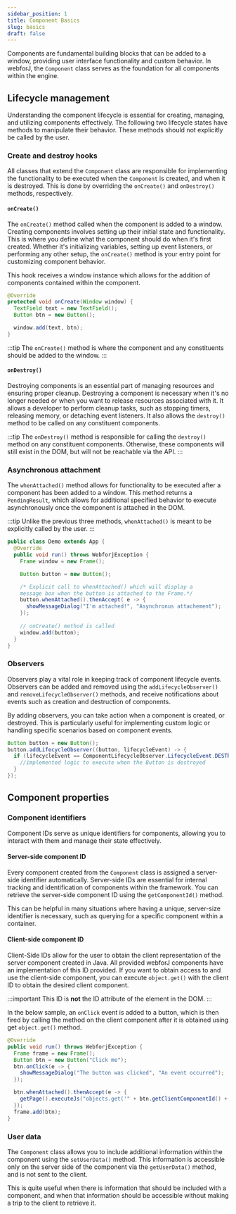 ```yaml
---
sidebar_position: 1
title: Component Basics
slug: basics
draft: false
---
```


<JavadocLink type="foundation" location="com/webforj/component/Component" top='true'/>

Components are fundamental building blocks that can be added to a window, providing user interface functionality and custom behavior. In webforJ, the `Component` class serves as the foundation for all components within the engine.

## Lifecycle management

Understanding the component lifecycle is essential for creating, managing, and utilizing components effectively. The following two lifecycle states have methods to manipulate their behavior. These methods should not explicitly be called by the user.

### Create and destroy hooks

All classes that extend the `Component` class are responsible for implementing the functionality to be executed when the `Component` is created, and when it is destroyed. This is done by overriding the `onCreate()` and `onDestroy()` methods, respectively.

#### `onCreate()`

The `onCreate()` method called when the component is added to a window. Creating components involves setting up their initial state and functionality. This is where you define what the component should do when it's first created. Whether it's initializing variables, setting up event listeners, or performing any other setup, the `onCreate()` method is your entry point for customizing component behavior. 

This hook receives a window instance which allows for the addition of components contained within the component.

```java
@Override
protected void onCreate(Window window) {
  TextField text = new TextField();
  Button btn = new Button();

  window.add(text, btn);
}
```

:::tip
The `onCreate()` method is where the component and any constituents should be added to the window.
:::

#### `onDestroy()`

Destroying components is an essential part of managing resources and ensuring proper cleanup. Destroying a component is necessary when it's no longer needed or when you want to release resources associated with it. It allows a developer to perform cleanup tasks, such as stopping timers, releasing memory, or detaching event listeners. It also allows the `destroy()` method to be called on any constituent components.

:::tip
The `onDestroy()` method is responsible for calling the `destroy()` method on any constituent components. Otherwise, these components will still exist in the DOM, but will not be reachable via the API.
:::

### Asynchronous attachment

The `whenAttached()` method allows for functionality to be executed after a component has been added to a window. This method returns a `PendingResult`, which allows for additional specified behavior to execute asynchronously once the component is attached in the DOM. 

:::tip
Unlike the previous three methods, `whenAttached()` is meant to be explicitly called by the user.
:::

```java
public class Demo extends App {
  @Override
  public void run() throws WebforjException {
    Frame window = new Frame();

    Button button = new Button(); 

    /* Explicit call to whenAttached() which will display a 
    message box when the button is attached to the Frame.*/
    button.whenAttached().thenAccept( e -> {
      showMessageDialog("I'm attached!", "Asynchronus attachement");
    });
  
    // onCreate() method is called
    window.add(button); 
  }
}
```

### Observers

Observers play a vital role in keeping track of component lifecycle events. Observers can be added and removed using the `addLifecycleObserver()` and `removeLifecycleObserver()` methods, and  receive notifications about events such as creation and destruction of components.

By adding observers, you can take action when a component is created, or destroyed. This is particularly useful for implementing custom logic or handling specific scenarios based on component events.

```java
Button button = new Button();
button.addLifecycleObserver((button, lifecycleEvent) -> {
  if (lifecycleEvent == ComponentLifecycleObserver.LifecycleEvent.DESTROY) {
    //implemented logic to execute when the Button is destroyed
  }
});
```

## Component properties

### Component identifiers

Component IDs serve as unique identifiers for components, allowing you to interact with them and manage their state effectively.

#### Server-side component ID

Every component created from the `Component` class is assigned a server-side identifier automatically. Server-side IDs are essential for internal tracking and identification of components within the framework. You can retrieve the server-side component ID using the `getComponentId()` method.

This can be helpful in many situations where having a unique, server-size identifier is necessary, such as querying for a specific component within a container.

#### Client-side component ID

Client-Side IDs allow for the user to obtain the client representation of the server component created in Java. All provided webforJ components have an implementation of this ID provided. If you want to obtain access to and use the client-side component, you can execute `object.get()` with the client ID to obtain the desired client component.

:::important
This ID is **not** the ID attribute of the element in the DOM.
:::

In the below sample, an `onClick` event is added to a button, which is then fired by calling the method on the client component after it is obtained using get `object.get()` method.

```java
@Override
public void run() throws WebforjException {
  Frame frame = new Frame();
  Button btn = new Button("Click me");
  btn.onClick(e -> {
    showMessageDialog("The button was clicked", "An event occurred");
  });

  btn.whenAttached().thenAccept(e -> {
    getPage().executeJs("objects.get('" + btn.getClientComponentId() + "').click()");
  });
  frame.add(btn);
}
```

### User data

The `Component` class allows you to include additional information within the component using the `setUserData()` method. This information is accessible only on the server side of the component via the `getUserData()` method, and is not sent to the client. 

This is quite useful when there is information that should be included with a component, and when that information should be accessible without making a trip to the client to retrieve it.


<!-- 
- Need an idea for a demo fro the lifecycle observer
- Need demo from Hyyan on getting the client side ID with JS
 -->